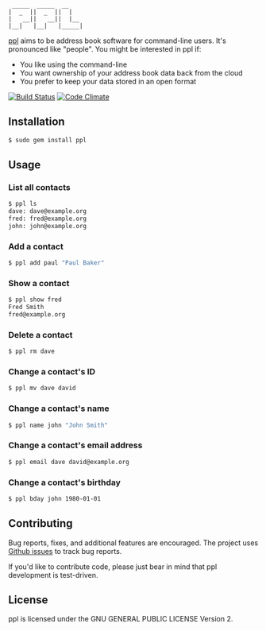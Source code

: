      _____  _____  __
    |  _  ||  _  ||  |
    |   __||   __||  |__
    |__|   |__|   |_____|


[ppl](http://ppladdressbook.org) aims to be address book software for
command-line users. It's pronounced like "people". You might be interested in
ppl if:

* You like using the command-line
* You want ownership of your address book data back from the cloud
* You prefer to keep your data stored in an open format

[![Build Status](https://secure.travis-ci.org/h2s/ppl.png)](http://travis-ci.org/h2s/ppl)
[![Code Climate](https://codeclimate.com/badge.png)](https://codeclimate.com/github/ryanb/cancan)

Installation
------------

```bash
$ sudo gem install ppl
```

Usage
-----

### List all contacts

```bash
$ ppl ls
dave: dave@example.org
fred: fred@example.org
john: john@example.org
```

### Add a contact
```bash
$ ppl add paul "Paul Baker"
```

### Show a contact
```bash
$ ppl show fred
Fred Smith
fred@example.org
```

### Delete a contact
```bash
$ ppl rm dave
```

### Change a contact's ID
```bash
$ ppl mv dave david
```

### Change a contact's name
```bash
$ ppl name john "John Smith"
```

### Change a contact's email address
```bash
$ ppl email dave david@example.org
```

### Change a contact's birthday
```bash
$ ppl bday john 1980-01-01
```

Contributing
------------

Bug reports, fixes, and additional features are encouraged. The project uses
[Github issues](https://github.com/h2s/ppl/issues) to track bug reports.

If you'd like to contribute code, please just bear in mind that ppl development
is test-driven.

License
-------

ppl is licensed under the GNU GENERAL PUBLIC LICENSE Version 2.

